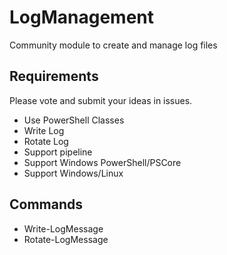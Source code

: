 # LogManagement

Community module to create and manage log files

## Requirements

Please vote and submit your ideas in issues.

* Use PowerShell Classes
* Write Log
* Rotate Log
* Support pipeline
* Support Windows PowerShell/PSCore
* Support Windows/Linux

## Commands

* Write-LogMessage
* Rotate-LogMessage
